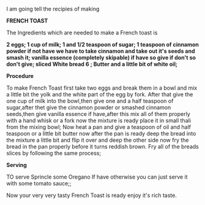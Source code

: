 I am going tell the recipies of making

**FRENCH TOAST**

The Ingredients which are needed to make a French toast is

**2 eggs; 1 cup of milk; 1 and 1/2 teaspoon of sugar; 1 teaspoon of cinnamon powder if not have we have to take cinnamon and take out it's seeds and smash it; vanilla essence (completely skipable) if have so give if don't so don't give; sliced White bread 6 ; Butter and a little bit of white oil;**


**Procedure**

To make French Toast first take two eggs and break them in a bowl and mix a little bit the yolk and the white part of the egg by fork.
After that give the one cup of milk into the bowl,then give one and a half teaspoon of sugar,after thet give the cinnamon powder or smashed cinnamon seeds,then give vanilla essence if have,after this mix all of them properly with a hand whisk or a fork
now the mixture is ready place it in small thali from the mixing bowl;
Now heat a pan and give a teaspoon of oil and half teaspoon or a little bit butter now after the pan is ready deep the bread into the mixture a little bit and flip it over and deep the other side now fry the bread in the pan properly before it turns reddish brown.
Fry all of the breads slices by following the same process;

**Serving**

TO serve Sprincle some Oregano If have otherwise you can just serve it with some tomato sauce;;

Now your very very tasty French Toast is ready enjoy it's rich taste.

